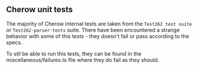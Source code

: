## Cherow unit tests

The majority of Cherow internal tests are taken from the `Test262 test suite` or `Test262-parser-tests` suite. There have been 
encountered a strange behavior with some of this tests - they doesn't fail or pass according to the specs.

To stil be able to run this tests, they can  be found in the miscellaneous/failures.ts file where they do fail as they should.